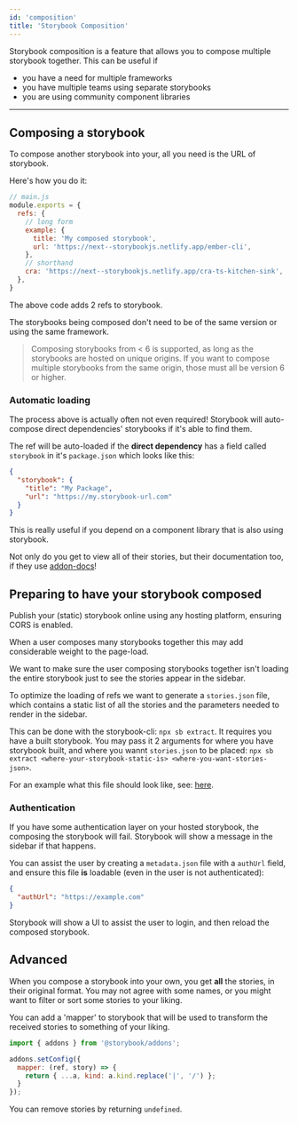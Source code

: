 ```yaml
---
id: 'composition'
title: 'Storybook Composition'
---
```


Storybook composition is a feature that allows you to compose multiple storybook together. This can be useful if

- you have a need for multiple frameworks
- you have multiple teams using separate storybooks
- you are using community component libraries

---

## Composing a storybook

To compose another storybook into your, all you need is the URL of storybook.

Here's how you do it:

```js
// main.js
module.exports = {
  refs: {
    // long form
    example: {
      title: 'My composed storybook',
      url: 'https://next--storybookjs.netlify.app/ember-cli',
    },
    // shorthand
    cra: 'https://next--storybookjs.netlify.app/cra-ts-kitchen-sink',
  },
}
```

The above code adds 2 refs to storybook.

The storybooks being composed don't need to be of the same version or using the same framework.

> Composing storybooks from < 6 is supported, as long as the storybooks are hosted on unique origins. If you want to compose multiple storybooks from the same origin, those must all be version 6 or higher.

### Automatic loading

The process above is actually often not even required! Storybook will auto-compose direct dependencies' storybooks if it's able to find them.

The ref will be auto-loaded if the **direct dependency** has a field called `storybook` in it's `package.json` which looks like this:

```json
{
  "storybook": {
    "title": "My Package",
    "url": "https://my.storybook-url.com"
  }
}
```

This is really useful if you depend on a component library that is also using storybook.

Not only do you get to view all of their stories, but their documentation too, if they use [addon-docs](https://github.com/storybookjs/storybook/tree/master/addons/docs)!

## Preparing to have your storybook composed

Publish your (static) storybook online using any hosting platform, ensuring CORS is enabled.

When a user composes many storybooks together this may add considerable weight to the page-load.

We want to make sure the user composing storybooks together isn't loading the entire storybook just to see the stories appear in the sidebar.

To optimize the loading of refs we want to generate a `stories.json` file, which contains a static list of all the stories and the parameters needed to render in the sidebar.

This can be done with the storybook-cli: `npx sb extract`. It requires you have a built storybook. 
You may pass it 2 arguments for where you have storybook built, and where you wannt `stories.json` to be placed: `npx sb extract <where-your-storybook-static-is> <where-you-want-stories-json>`.

For an example what this file should look like, see: [here](https://next--storybookjs.netlify.app/dev-kits/stories.json).

### Authentication

If you have some authentication layer on your hosted storybook, the composing the storybook will fail. Storybook will show a message in the sidebar if that happens.


You can assist the user by creating a `metadata.json` file with a `authUrl` field, and ensure this file **is** loadable (even in the user is not authenticated):

```json
{
  "authUrl": "https://example.com"
}
```

Storybook will show a UI to assist the user to login, and then reload the composed storybook.

## Advanced

When you compose a storybook into your own, you get **all** the stories, in their original format. You may not agree with some names, or you might want to filter or sort some stories to your liking.

You can add a 'mapper' to storybook that will be used to transform the received stories to something of your liking.

```js
import { addons } from '@storybook/addons';

addons.setConfig({
  mapper: (ref, story) => {
    return { ...a, kind: a.kind.replace('|', '/') };
  }
});
```

You can remove stories by returning `undefined`.